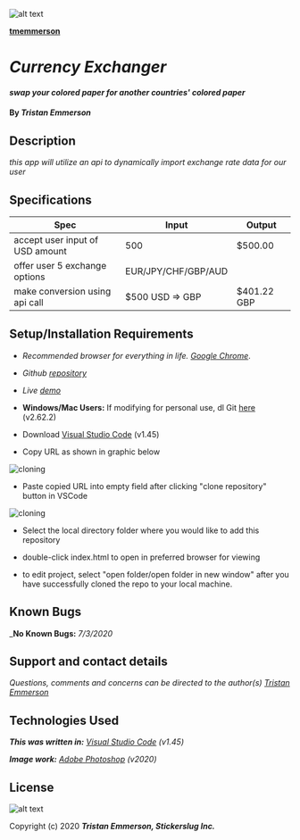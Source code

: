 ![alt text](https://coding-assets.s3-us-west-2.amazonaws.com/img/pumabot.png "GitHub avatar for author Tristan Emmerson")

 [**tmemmerson**](https://github.com/tmemmerson)
 
# _Currency Exchanger_

#### _swap your colored paper for another countries' colored paper_	

#### By _**Tristan Emmerson**_

## **Description**

_this app will utilize an api to dynamically import exchange rate data for our user_

## **Specifications**

| Spec 	| Input 	| Output 	|
|-	|-	|-	|
| accept user input of USD amount 	| 500 	| $500.00 	|
| offer user 5 exchange options 	| EUR/JPY/CHF/GBP/AUD 	|  	|
| make conversion using api call 	| $500 USD => GBP 	| $401.22 GBP 	|

## **Setup/Installation Requirements**

*  _Recommended browser for everything in life. [Google Chrome](https://www.google.com/chrome/)_.

*  _Github [repository](https://github.com/tmemmerson/currency-exchanger4.git)_

*  _Live [demo](https://tmemmerson.github.io/currency-exchanger4/)_

*  **Windows/Mac Users:** If modifying for personal use, dl Git [here](https://git-scm.com/downloads/) (v2.62.2)

* Download [Visual Studio Code](https://code.visualstudio.com/) (v1.45)

* Copy URL as shown in graphic below

![cloning](https://coding-assets.s3-us-west-2.amazonaws.com/img/clone.gif "How to clone repo")

* Paste copied URL into empty field after clicking "clone repository" button in VSCode

![cloning](https://coding-assets.s3-us-west-2.amazonaws.com/img/clone-github.gif "Cloning from Github within VSCode")

* Select the local directory folder where you would like to add this repository

* double-click index.html to open in preferred browser for viewing

* to edit project, select "open folder/open folder in new window" after you have successfully cloned the repo to your local machine.


## **Known Bugs**

_**No Known Bugs:** _7/3/2020_

## **Support and contact details**

_Questions, comments and concerns can be directed to the author(s) [Tristan Emmerson](tristan@stickerslug.com)_

## **Technologies Used**

_**This was written in:** [Visual Studio Code](https://code.visualstudio.com/) (v1.45)_

_**Image work:** [Adobe Photoshop](https://www.adobe.com/products/photoshop.html/) (v2020)_

## **License**
![alt text][logo]

[logo]: https://img.shields.io/bower/l/bootstrap "MIT License"

Copyright (c) 2020 **_Tristan Emmerson, Stickerslug Inc._**
